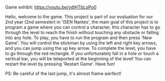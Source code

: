 Game exhibit: https://youtu.be/vdIHTbLpPo0

Hello, welcome to the game. 
This project is part of our evaluation for our 2nd year (2nd semester)
in 'ISEN Nantes', the main goal of this project is to program a game where
you can control a character, this character has to go through the level to
reach the finish without touching any obstacle or falling into any hole.
To play, you have to run the program and then press 'New Game'.
You will control the stickman by using the left and right key arrows,
and you can jump using the up key arrow.
To complete the level, you have to go through the red rectangle.
If you unfortunately fall in a hole or touch a vertical bar, you will be
teleported at the beginning of the level!
You can restart the level by pressing 'Restart Game'.
Have fun!

PS: Be careful of the last jump, it's almost frame-perfect!
